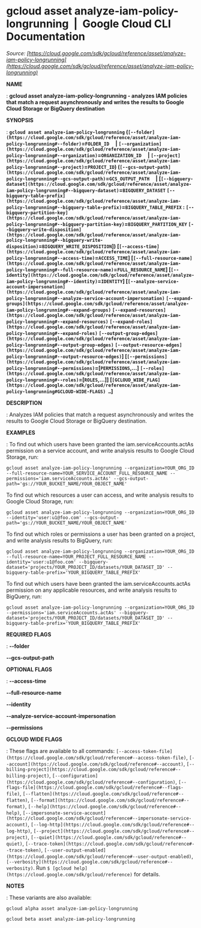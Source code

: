 # gcloud asset analyze-iam-policy-longrunning  |  Google Cloud CLI Documentation

*Source: [https://cloud.google.com/sdk/gcloud/reference/asset/analyze-iam-policy-longrunning](https://cloud.google.com/sdk/gcloud/reference/asset/analyze-iam-policy-longrunning)*

**NAME**

: **gcloud asset analyze-iam-policy-longrunning - analyzes IAM policies that match a request asynchronously and writes the results to Google Cloud Storage or BigQuery destination**

**SYNOPSIS**

: **`gcloud asset analyze-iam-policy-longrunning` (`[--folder](https://cloud.google.com/sdk/gcloud/reference/asset/analyze-iam-policy-longrunning#--folder)`=`FOLDER_ID`     | `[--organization](https://cloud.google.com/sdk/gcloud/reference/asset/analyze-iam-policy-longrunning#--organization)`=`ORGANIZATION_ID`     | `[--project](https://cloud.google.com/sdk/gcloud/reference/asset/analyze-iam-policy-longrunning#--project)`=`PROJECT_ID`) (`[--gcs-output-path](https://cloud.google.com/sdk/gcloud/reference/asset/analyze-iam-policy-longrunning#--gcs-output-path)`=`GCS_OUTPUT_PATH`     | [`[--bigquery-dataset](https://cloud.google.com/sdk/gcloud/reference/asset/analyze-iam-policy-longrunning#--bigquery-dataset)`=`BIGQUERY_DATASET` `[--bigquery-table-prefix](https://cloud.google.com/sdk/gcloud/reference/asset/analyze-iam-policy-longrunning#--bigquery-table-prefix)`=`BIGQUERY_TABLE_PREFIX` : `[--bigquery-partition-key](https://cloud.google.com/sdk/gcloud/reference/asset/analyze-iam-policy-longrunning#--bigquery-partition-key)`=`BIGQUERY_PARTITION_KEY` `[--bigquery-write-disposition](https://cloud.google.com/sdk/gcloud/reference/asset/analyze-iam-policy-longrunning#--bigquery-write-disposition)`=`BIGQUERY_WRITE_DISPOSITION`]) [`[--access-time](https://cloud.google.com/sdk/gcloud/reference/asset/analyze-iam-policy-longrunning#--access-time)`=`ACCESS_TIME`] [`[--full-resource-name](https://cloud.google.com/sdk/gcloud/reference/asset/analyze-iam-policy-longrunning#--full-resource-name)`=`FULL_RESOURCE_NAME`] [`[--identity](https://cloud.google.com/sdk/gcloud/reference/asset/analyze-iam-policy-longrunning#--identity)`=`IDENTITY`] [`[--analyze-service-account-impersonation](https://cloud.google.com/sdk/gcloud/reference/asset/analyze-iam-policy-longrunning#--analyze-service-account-impersonation)` `[--expand-groups](https://cloud.google.com/sdk/gcloud/reference/asset/analyze-iam-policy-longrunning#--expand-groups)` `[--expand-resources](https://cloud.google.com/sdk/gcloud/reference/asset/analyze-iam-policy-longrunning#--expand-resources)` `[--expand-roles](https://cloud.google.com/sdk/gcloud/reference/asset/analyze-iam-policy-longrunning#--expand-roles)` `[--output-group-edges](https://cloud.google.com/sdk/gcloud/reference/asset/analyze-iam-policy-longrunning#--output-group-edges)` `[--output-resource-edges](https://cloud.google.com/sdk/gcloud/reference/asset/analyze-iam-policy-longrunning#--output-resource-edges)`] [`[--permissions](https://cloud.google.com/sdk/gcloud/reference/asset/analyze-iam-policy-longrunning#--permissions)`=[`PERMISSIONS`,…] `[--roles](https://cloud.google.com/sdk/gcloud/reference/asset/analyze-iam-policy-longrunning#--roles)`=[`ROLES`,…]] [`[GCLOUD_WIDE_FLAG](https://cloud.google.com/sdk/gcloud/reference/asset/analyze-iam-policy-longrunning#GCLOUD-WIDE-FLAGS) …`]**

**DESCRIPTION**

: Analyzes IAM policies that match a request asynchronously and writes the results
to Google Cloud Storage or BigQuery destination.

**EXAMPLES**

: To find out which users have been granted the iam.serviceAccounts.actAs
permission on a service account, and write analysis results to Google Cloud
Storage, run:

```
gcloud asset analyze-iam-policy-longrunning --organization=YOUR_ORG_ID --full-resource-name=YOUR_SERVICE_ACCOUNT_FULL_RESOURCE_NAME --permissions='iam.serviceAccounts.actAs' --gcs-output-path='gs://YOUR_BUCKET_NAME/YOUR_OBJECT_NAME'
```

To find out which resources a user can access, and write analysis results to
Google Cloud Storage, run:

```
gcloud asset analyze-iam-policy-longrunning --organization=YOUR_ORG_ID --identity='user:u1@foo.com' --gcs-output-path='gs://YOUR_BUCKET_NAME/YOUR_OBJECT_NAME'
```

To find out which roles or permissions a user has been granted on a project, and
write analysis results to BigQuery, run:

```
gcloud asset analyze-iam-policy-longrunning --organization=YOUR_ORG_ID --full-resource-name=YOUR_PROJECT_FULL_RESOURCE_NAME --identity='user:u1@foo.com' --bigquery-dataset='projects/YOUR_PROJECT_ID/datasets/YOUR_DATASET_ID' --bigquery-table-prefix='YOUR_BIGQUERY_TABLE_PREFIX'
```

To find out which users have been granted the iam.serviceAccounts.actAs
permission on any applicable resources, and write analysis results to BigQuery,
run:

```
gcloud asset analyze-iam-policy-longrunning --organization=YOUR_ORG_ID --permissions='iam.serviceAccounts.actAs' --bigquery-dataset='projects/YOUR_PROJECT_ID/datasets/YOUR_DATASET_ID' --bigquery-table-prefix='YOUR_BIGQUERY_TABLE_PREFIX'
```

**REQUIRED FLAGS**

: **--folder**

**--gcs-output-path**

**OPTIONAL FLAGS**

: **--access-time**

**--full-resource-name**

**--identity**

**--analyze-service-account-impersonation**

**--permissions**

**GCLOUD WIDE FLAGS**

: These flags are available to all commands: `[--access-token-file](https://cloud.google.com/sdk/gcloud/reference#--access-token-file)`,
`[--account](https://cloud.google.com/sdk/gcloud/reference#--account)`, `[--billing-project](https://cloud.google.com/sdk/gcloud/reference#--billing-project)`,
`[--configuration](https://cloud.google.com/sdk/gcloud/reference#--configuration)`,
`[--flags-file](https://cloud.google.com/sdk/gcloud/reference#--flags-file)`,
`[--flatten](https://cloud.google.com/sdk/gcloud/reference#--flatten)`, `[--format](https://cloud.google.com/sdk/gcloud/reference#--format)`, `[--help](https://cloud.google.com/sdk/gcloud/reference#--help)`, `[--impersonate-service-account](https://cloud.google.com/sdk/gcloud/reference#--impersonate-service-account)`,
`[--log-http](https://cloud.google.com/sdk/gcloud/reference#--log-http)`,
`[--project](https://cloud.google.com/sdk/gcloud/reference#--project)`, `[--quiet](https://cloud.google.com/sdk/gcloud/reference#--quiet)`, `[--trace-token](https://cloud.google.com/sdk/gcloud/reference#--trace-token)`, `[--user-output-enabled](https://cloud.google.com/sdk/gcloud/reference#--user-output-enabled)`,
`[--verbosity](https://cloud.google.com/sdk/gcloud/reference#--verbosity)`.
Run `$ [gcloud help](https://cloud.google.com/sdk/gcloud/reference)` for details.

**NOTES**

: These variants are also available:

```
gcloud alpha asset analyze-iam-policy-longrunning
```

```
gcloud beta asset analyze-iam-policy-longrunning
```